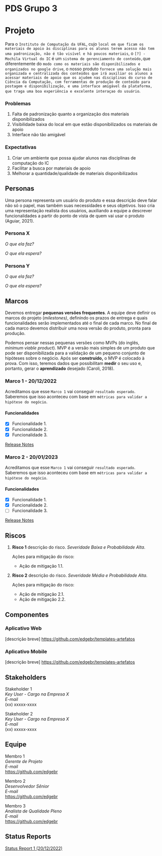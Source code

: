 # PDS Grupo 3
# Projeto

Para o `Instituto de Computação da UFAL`, cujo `local em que ficam os materiais de apoio às disciplinas para os alunos terem acesso não tem uma padronização, não é tão visível e há poucos materiais`, o `[?] - Mochila Virtual do IC` é um `sistema de gerenciamento de conteúdo,`que diferentemente do `modo como os materiais são disponibilizados e organizados no google drive`, o nosso produto `fornece uma solução mais organizada e centralizada dos conteúdos que irá auxiliar os alunos a acessar materiais de apoio que os ajudem nas disciplinas do curso de Ciência da Computação, com ferramentas de produção de conteúdo para postagem e disponibilização, e uma interface amigável da plataforma, que traga uma boa experiência e excelente interaçao do usuário`.

### Problemas

1) Falta de padronização quanto a organização dos materiais disponibilizados 
2) Visibilidade baixa do local em que estão disponibilizados os materiais de apoio
3) Interface não tão amigável

### Expectativas

1) Criar um ambiente que possa ajudar alunos nas disciplinas de computação do IC
2) Facilitar a busca por materiais de apoio
3) Melhorar a quantidade/qualidade de materiais disponibilizados

## Personas

Uma persona representa um usuário do produto e essa descrição deve falar não só o papel, mas também suas necessidades e seus objetivos. Isso cria uma representação realista dos usuários, auxiliando a equipe a descrever funcionalidades a partir do ponto de vista de quem vai usar o produto (Aguiar, 2021).

### Persona X

*O que ela faz?*

*O que ela espera?*

### Persona Y

*O que ela faz?*

*O que ela espera?*

## Marcos

Devemos entregar **pequenas versões frequentes**. A equipe deve definir os marcos do projeto (*milestones)*, definindo os prazos de entrega e quais funcionalidades serão implementados até o final de cada marco. No final de cada marco devemos distribuir uma nova versão do produto, pronta para produção.

Podemos pensar nessas pequenas versões como MVPs (do inglês, *minimum viable product*). MVP é a versão mais simples de um produto que pode ser disponibilizada para a validação de um pequeno conjunto de hipóteses sobre o negócio. Após ser **construído,** o MVP é colocado à prova. Com isso, teremos dados que possibilitam **medir** o seu uso e, portanto, gerar o **aprendizado** desejado (Caroli, 2018).

### Marco 1 - 20/12/2022

Acreditamos que esse `Marco 1` vai conseguir `resultado esperado`. Saberemos que isso aconteceu com base em `métricas para validar a hipótese do negócio`.

#### Funcionalidades

- [x] Funcionalidade 1.
- [x] Funcionalidade 2.
- [x] Funcionalidade 3.

[Release Notes ](release_notes_1.md)

### Marco 2 - 20/01/2023

Acreditamos que esse `Marco 1` vai conseguir `resultado esperado`. Saberemos que isso aconteceu com base em `métricas para validar a hipótese do negócio`.

#### Funcionalidades 

- [x] Funcionalidade 1.
- [x] Funcionalidade 2.
- [ ] Funcionalidade 3.

[Release Notes ](release_notes_1.md)

## Riscos

1. **Risco 1** descrição do risco. *Severidade Baixa e Probabilidade Alta*.

   Ações para mitigação do risco:

   * Ação de mitigação 1.1.

2. **Risco 2** descrição do risco. *Severidade Média e Probabilidade Alta*.

   Ações para mitigação do risco:

   * Ação de mitigação 2.1.
   * Ação de mitigação 2.2.

## Componentes

### Aplicativo Web 
[descrição breve]
https://github.com/edgebr/templates-artefatos

### Aplicativo Mobile
[descrição breve]
https://github.com/edgebr/templates-artefatos


## Stakeholders

Stakeholder 1 <br />
*Key User - Cargo na Empresa X* <br />
*E-mail* <br />
(xx) xxxxx-xxxx

Stakeholder 2 <br />
*Key User - Cargo na Empresa X* <br />
*E-mail* <br />
(xx) xxxxx-xxxx

## Equipe

Membro 1 <br />
*Gerente de Projeto* <br />
*E-mail* <br />
https://github.com/edgebr

Membro 2 <br />
*Desenvolvedor Sênior* <br />
*E-mail* <br />
https://github.com/edgebr

Membro 3 <br />
*Analista de Qualidade Pleno* <br />
*E-mail* <br />
https://github.com/edgebr

## Status Reports

[Status Report 1 (20/12/2022)](status_report_1.md)
